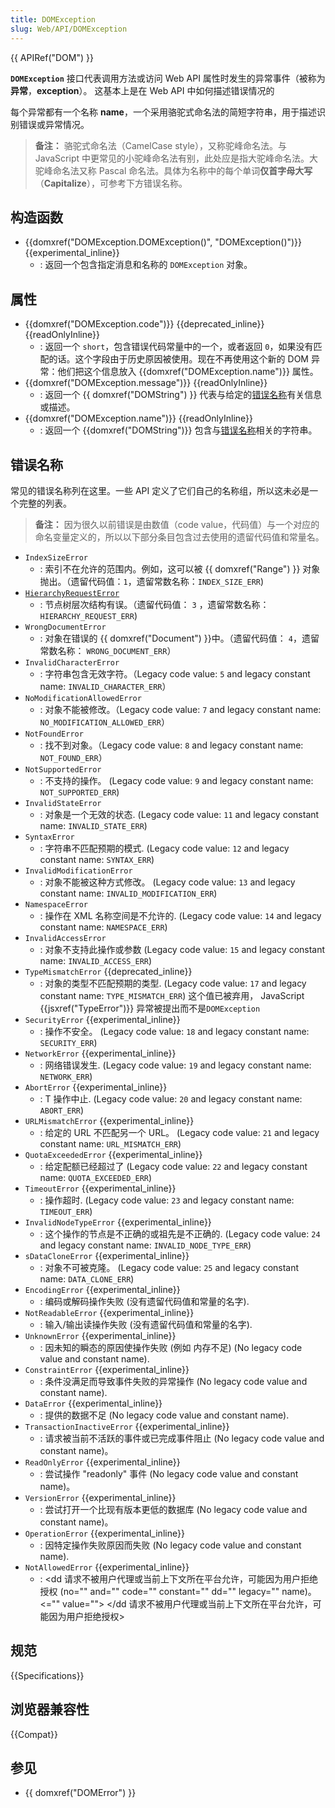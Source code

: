 ```yaml
---
title: DOMException
slug: Web/API/DOMException
---
```


{{ APIRef("DOM") }}

**`DOMException`** 接口代表调用方法或访问 Web API 属性时发生的异常事件（被称为**异常**，**exception**）。 这基本上是在 Web API 中如何描述错误情况的

每个异常都有一个名称 **name**，一个采用骆驼式命名法的简短字符串，用于描述识别错误或异常情况。

> **备注：** 骆驼式命名法（CamelCase style），又称驼峰命名法。与 JavaScript 中更常见的小驼峰命名法有别，此处应是指大驼峰命名法。大驼峰命名法又称 Pascal 命名法。具体为名称中的每个单词**仅首字母大写**（**Capitalize**），可参考下方错误名称。

## 构造函数

- {{domxref("DOMException.DOMException()", "DOMException()")}} {{experimental_inline}}
  - : 返回一个包含指定消息和名称的 `DOMException` 对象。

## 属性

- {{domxref("DOMException.code")}} {{deprecated_inline}} {{readOnlyInline}}
  - : 返回一个 `short`，包含错误代码常量中的一个，或者返回 `0`，如果没有匹配的话。这个字段由于历史原因被使用。现在不再使用这个新的 DOM 异常：他们把这个信息放入 {{domxref("DOMException.name")}} 属性。
- {{domxref("DOMException.message")}} {{readOnlyInline}}
  - : 返回一个 {{ domxref("DOMString") }} 代表与给定的[错误名称](/zh-CN/docs/Web/API/DOMException#Error_names)有关信息或描述。
- {{domxref("DOMException.name")}} {{readOnlyInline}}
  - : 返回一个 {{domxref("DOMString")}} 包含与[错误名称](#Error_names)相关的字符串。

## 错误名称

常见的错误名称列在这里。一些 API 定义了它们自己的名称组，所以这未必是一个完整的列表。

> **备注：** 因为很久以前错误是由数值（code value，代码值）与一个对应的命名变量定义的，所以以下部分条目包含过去使用的遗留代码值和常量名。

- `IndexSizeError`
  - : 索引不在允许的范围内。例如，这可以被 {{ domxref("Range") }} 对象抛出。（遗留代码值：`1`，遗留常数名称：`INDEX_SIZE_ERR`)
- [`HierarchyRequestError`]()
  - : 节点树层次结构有误。（遗留代码值： `3` ，遗留常数名称：`HIERARCHY_REQUEST_ERR`)
- `WrongDocumentError`
  - : 对象在错误的 {{ domxref("Document") }}中。（遗留代码值： `4`，遗留常数名称： `WRONG_DOCUMENT_ERR`）
- `InvalidCharacterError`
  - : 字符串包含无效字符。（Legacy code value: `5` and legacy constant name: `INVALID_CHARACTER_ERR`）
- `NoModificationAllowedError`
  - : 对象不能被修改。（Legacy code value: `7` and legacy constant name: `NO_MODIFICATION_ALLOWED_ERR`）
- `NotFoundError`
  - : 找不到对象。（Legacy code value: `8` and legacy constant name: `NOT_FOUND_ERR`）
- `NotSupportedError`
  - : 不支持的操作。 (Legacy code value: `9` and legacy constant name: `NOT_SUPPORTED_ERR`)
- `InvalidStateError`
  - : 对象是一个无效的状态. (Legacy code value: `11` and legacy constant name: `INVALID_STATE_ERR`)
- `SyntaxError`
  - : 字符串不匹配预期的模式. (Legacy code value: `12` and legacy constant name: `SYNTAX_ERR`)
- `InvalidModificationError`
  - : 对象不能被这种方式修改。 (Legacy code value: `13` and legacy constant name: `INVALID_MODIFICATION_ERR`)
- `NamespaceError`
  - : 操作在 XML 名称空间是不允许的. (Legacy code value: `14` and legacy constant name: `NAMESPACE_ERR`)
- `InvalidAccessError`
  - : 对象不支持此操作或参数 (Legacy code value: `15` and legacy constant name: `INVALID_ACCESS_ERR`)
- `TypeMismatchError` {{deprecated_inline}}
  - : 对象的类型不匹配预期的类型. (Legacy code value: `17` and legacy constant name: `TYPE_MISMATCH_ERR`) 这个值已被弃用， JavaScript {{jsxref("TypeError")}} 异常被提出而不是`DOMException`
- `SecurityError` {{experimental_inline}}
  - : 操作不安全。 (Legacy code value: `18` and legacy constant name: `SECURITY_ERR`)
- `NetworkError` {{experimental_inline}}
  - : 网络错误发生. (Legacy code value: `19` and legacy constant name: `NETWORK_ERR`)
- `AbortError` {{experimental_inline}}
  - : T 操作中止. (Legacy code value: `20` and legacy constant name: `ABORT_ERR`)
- `URLMismatchError` {{experimental_inline}}
  - : 给定的 URL 不匹配另一个 URL。 (Legacy code value: `21` and legacy constant name: `URL_MISMATCH_ERR`)
- `QuotaExceededError` {{experimental_inline}}
  - : 给定配额已经超过了 (Legacy code value: `22` and legacy constant name: `QUOTA_EXCEEDED_ERR`)
- `TimeoutError` {{experimental_inline}}
  - : 操作超时. (Legacy code value: `23` and legacy constant name: `TIMEOUT_ERR`)
- `InvalidNodeTypeError` {{experimental_inline}}
  - : 这个操作的节点是不正确的或祖先是不正确的. (Legacy code value: `24` and legacy constant name: `INVALID_NODE_TYPE_ERR`)
- `sDataCloneError` {{experimental_inline}}
  - : 对象不可被克隆。 (Legacy code value: `25` and legacy constant name: `DATA_CLONE_ERR`)
- `EncodingError` {{experimental_inline}}
  - : 编码或解码操作失败 (没有遗留代码值和常量的名字).
- `NotReadableError` {{experimental_inline}}
  - : 输入/输出读操作失败 (没有遗留代码值和常量的名字).
- `UnknownError` {{experimental_inline}}
  - : 因未知的瞬态的原因使操作失败 (例如 内存不足) (No legacy code value and constant name).
- `ConstraintError` {{experimental_inline}}
  - : 条件没满足而导致事件失败的异常操作 (No legacy code value and constant name).
- `DataError` {{experimental_inline}}
  - : 提供的数据不足 (No legacy code value and constant name).
- `TransactionInactiveError` {{experimental_inline}}
  - : 请求被当前不活跃的事件或已完成事件阻止 (No legacy code value and constant name)。
- `ReadOnlyError` {{experimental_inline}}
  - : 尝试操作 "readonly" 事件 (No legacy code value and constant name)。
- `VersionError` {{experimental_inline}}
  - : 尝试打开一个比现有版本更低的数据库 (No legacy code value and constant name)。
- `OperationError` {{experimental_inline}}
  - : 因特定操作失败原因而失败 (No legacy code value and constant name).
- `NotAllowedError` {{experimental_inline}}
  - : \<dd 请求不被用户代理或当前上下文所在平台允许，可能因为用户拒绝授权 (no="" and="" code="" constant="" dd="" legacy="" name)。<="" value=""> \</dd 请求不被用户代理或当前上下文所在平台允许，可能因为用户拒绝授权>

## 规范

{{Specifications}}

## 浏览器兼容性

{{Compat}}

## 参见

- {{ domxref("DOMError") }}
